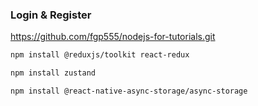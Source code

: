 
### Login & Register

https://github.com/fgp555/nodejs-for-tutorials.git

```sh
npm install @reduxjs/toolkit react-redux 

npm install zustand

npm install @react-native-async-storage/async-storage
